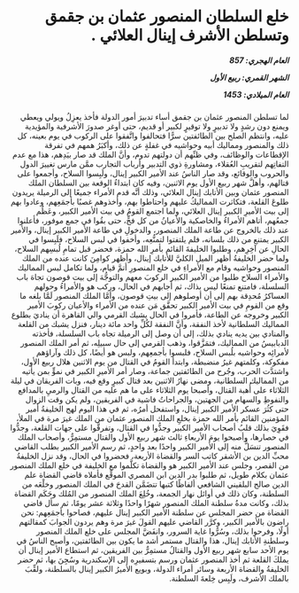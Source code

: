 <h1 dir="rtl">خلع السلطان المنصور عثمان بن جقمق وتسلطن الأشرف إينال العلائي .</h1>

<h5 dir="rtl">العام الهجري:  857

الشهر القمري: ربيع الأول

العام الميلادي: 1453</h5>

<p dir="rtl">لما تسلطن المنصور عثمان بن جقمق أساء تدبيرَ أمور الدولة فأخذ يعزِلُ ويولي ويعطي ويمنع دون رشدٍ ولا تدبيرٍ ولا توقيرٍ لكبير أو قديم، حتى أوغر صدورَ الأشرفية والمؤيدية عليه، وانتظم الصلح بين الطائفتين سرًّا فتحالفوا واتَّفقوا على الركوب في يوم بعينه، كل ذلك والمنصور ومماليك أبيه وحواشيه في غفلةٍ عن ذلك، وأكبَرُ همهم في تفرقة الإقطاعات والوظائف، وفي ظنِّهم أن دولتهم تدوم، وأنَّ الملك قد صار بيَدِهم، هذا مع عدم التفاتِهم لتقريبِ العُقلاء، ومشاورةِ ذوي التدبير وأرباب التجارب ممَّن مارس تغييرَ الدول والحروب والوقائع، وقد صار الناسُ عند الأمير الكبير إينال، ولَبِسوا السلاح، وأجمعوا على قتالهم، وأهلَّ شهر ربيع الأول يوم الاثنين، وفيه كان ابتداءُ الوقعة بين السلطان الملك المنصور عثمان وبين الأتابك إينال العلائي، وذلك أنَّه قدم الأمراء جميعًا إلى الرميلة يريدون طلوعَ القلعة، فتكاثرت المماليكُ عليهم واحتاطوا بهم، وأخذوهم غصبًا بأجمَعِهم، وعادوا بهم إلى بيت الأميرِ الكبير إينال العلائي، ولما اجتمع القومُ في بيت الأمير الكبير، وعَظُم جمعُهم، أتاهم الأمراءُ والخاصكية والأعيانُ من كل فجٍّ، حتى بقُوا في جمع موفور، فأعلنوا عند ذلك بالخروج عن طاعة الملك المنصور، والدخولِ في طاعة الأمير الكبير إينال، والأمير الكبير يمتنع من ذلك بلسانه، فلم يلتفتوا لتمنُّعِه، وأخفوا في لبس السلاح، فلَبِسوا في الحالِ عن آخِرِهم، وطلبوا الخليفةَ القائم بأمرِ الله حمزة، فحضر قبل تمامِ لُبسِهم السلاح، ولما حضر الخليفةُ أظهر الميل الكليَّ للأتابك إينال، وأظهر كوامِنَ كانت عنده من الملك المنصور وحواشيه وقام مع الأمراءِ في خلع المنصورِ أتمَّ قيام، ولما تكامل لبس المماليك والأمراء السلاح طلبوا من الأمير الكبير الركوبَ معهم والتوجُّهَ إلى بيت قوصون تجاهَ باب السلسلة، فامتنع تمنعًا ليس بذاك، ثم أجابهم في الحال، وركب هو والأمراءُ وحولهم العساكرُ مُحدِقة بهم إلى أن أوصلوهم إلى بيتِ قوصون، وأمَّا الملك المنصور لَمَّا بلغه ما وقع من القومِ في بيت الأمير الكبير تحقَّق مَن عنده من الأمراء والأعيان ركوبَ الأمير الكبير وخروجه عن الطاعة، فأمروا في الحال يشبك القرمي والي القاهرة أن يناديَ بطلوع المماليك السلطانية لأخذ النفقة، وأنَّ النفقة لكُلِّ واحد مائة دينار، فنزل يشبك من القلعة والمنادي بين يديه ينادي بذلك، إلى أن وصل إلى الرميلة تجاه باب السلسلة، فأخذته الدبابيسُ من المماليك، فتمَزَّقوا، وذهب القرمي إلى حال سبيلِه، ثم أمر الملك المنصور لأمرائِه وحواشيه بلُبس السلاح، فلبسوا بأجمعِهم، ولبس هو أيضًا، كل ذلك وآراؤهم مفكوكة، وكلمتهم غيرُ منضبطة، وابتدأ القومُ في القتال من يوم الاثنين هلال ربيع الأول، واشتدَّت الحرب، وجُرح من الطائفتين جماعة، وصار أمر الأميرِ الكبير في نموٍّ بمن يأتيه من المماليك السلطانية، ومضى نهارُ الاثنين بعد قتال كبيرٍ وقع فيه، وبات الفريقان في ليلة الثلاثاء على أُهبة القتال، وأصبحا يوم الثلاثاء على ما هم عليه من القتال والرميِ بالمدافع والنفوطِ والسهام من الجهتين، والجراحاتُ فاشية في الفريقين، ولم يكن وقت الزوال حتى كثُرَ عسكر الأمير الكبير إينال، واستفحل أمرُه، ثم في هذا اليوم لهج الخليفةُ أمير المؤمنين القائم بأمر الله حمزة بخلعِ الملك المنصور عثمان من الملك غيرَ مرة في الملأ، فقَوِيَ بذلك قلبُ أصحاب الأمير الكبير وجدُّوا في القتال، وتفرقَّوا على جهات القلعة، وجدُّوا في حصارها، وأصبحوا يومَ الأربعاءِ ثالث شهر ربيع الأول والقتال مستمِرٌّ، وأصحاب الملك المنصور تنسَلُّ منه إلى الأمير الكبير واحدًا بعد واحدٍ، ثم رسم الأمير الكبير بطلب القاضي محبِّ الدين بن الأشقر كاتب السر والقضاة الأربعة، فحضروا في الحال، وقد نزل الخليفةُ من القصر، وجلس عند الأمير الكبير هو والقضاة تكلَّموا مع الخليفة في خلع الملك المنصور عثمان بكلام طويل، ثم طلبوا بدر الدين ابن المصري الموقِّع فأملاه قاضي القضاة علم الدين صالح البلقيني الشافعي ألفاظًا كتبها تتضَمَّن القدحَ في الملك المنصور وخلْعَه من السلطنة، وكان ذلك في أوائل نهار الجمعة، وخُلِعَ الملك المنصور من المُلك وحَكَم القضاة بذلك، وكانت مدةُ سلطنة الملك المنصور شهرًا واحدًا وثلاثة عشر يومًا، ثم سأل قاضي القضاة من حضر المجلس عن سلطنة الأمير الكبير إينال عليهم، فصاحوا بأجمَعِهم: نحن راضون بالأمير الكبير، وكرَّر القاضي عليهم القولَ غيرَ مرة وهم يردون الجوابَ كمقالتهم أولًا، وفرحوا بذلك، وسُرُّوا غاية السرور، وانفَضَّ المجلس على خلع الملك المنصور وسلطنةِ الأتابك إينال، هذا والقتال مستمر أشد ما يكون بين الطائفتين، وأصبح الناسُ في يوم الأحد سابع شهر ربيع الأول والقتالُ مستمِرٌّ بين الفريقين، ثم استطاع الأمير إينال أن يملكَ القلعة ثم أخذ المنصور عثمان ورسم بتسفيرِه إلى الإسكندرية وسُجِنَ بها، ثم حضر الخليفةُ والقضاة الأربعة وسائر أمراء الدولة، وبويع الأميرُ الكبير إينال بالسلطنة، ولقِّبَ بالملك الأشرف، ولَبِس خِلعةَ السلطنة.</p></br>
